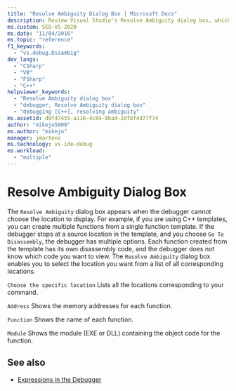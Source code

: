 ```yaml
---
title: "Resolve Ambiguity Dialog Box | Microsoft Docs"
description: Review Visual Studio's Resolve Ambiguity dialog box, which appears when the debugger cannot choose the location to display.
ms.custom: SEO-VS-2020
ms.date: "11/04/2016"
ms.topic: "reference"
f1_keywords:
  - "vs.debug.Disambig"
dev_langs:
  - "CSharp"
  - "VB"
  - "FSharp"
  - "C++"
helpviewer_keywords:
  - "Resolve Ambiguity dialog box"
  - "debugger, Resolve Ambiguity dialog box"
  - "debugging [C++], resolving ambiguity"
ms.assetid: d9f47455-a116-4c84-8bad-2dfbf4d77f74
author: "mikejo5000"
ms.author: "mikejo"
manager: jmartens
ms.technology: vs-ide-debug
ms.workload:
  - "multiple"
---
```

# Resolve Ambiguity Dialog Box
The `Resolve Ambiguity` dialog box appears when the debugger cannot choose the location to display. For example, if you are using C++ templates, you can create multiple functions from a single function template. If the debugger stops at a source location in the template, and you choose `Go To Disassembly`, the debugger has multiple options. Each function created from the template has its own disassembly code, and the debugger does not know which code you want to view. The `Resolve Ambiguity` dialog box enables you to select the location you want from a list of all corresponding locations.

 `Choose the specific location`
 Lists all the locations corresponding to your command.

 `Address`
 Shows the memory addresses for each function.

 `Function`
 Shows the name of each function.

 `Module`
 Shows the module (EXE or DLL) containing the object code for the function.

## See also
- [Expressions in the Debugger](../debugger/expressions-in-the-debugger.md)
